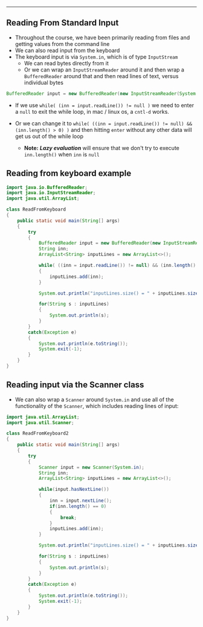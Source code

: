 -----------------------------
Reading From Standard Input
-----------------------------

- Throughout the course, we have been primarily reading from files and getting values from the command line
- We can also read input from the keyboard
- The keyboard input is via `System.in`, which is of type `InputStream`
	- We can read bytes directly from it
	- Or we can wrap an `InputStreamReader` around it and then wrap a `BufferedReader` around that and then read lines of text, versus individual bytes
``` java
BufferedReader input = new BufferedReader(new InputStreamReader(System.in));
```

- If we use `while( (inn = input.readLine()) != null )` we need to enter a
`null` to exit the while loop, in mac / linux os, a `cntl-d` works.

- Or we can change it to `while( ((inn = input.readLine()) != null) &&
(inn.length() > 0) )` and then hitting `enter` without any other data will
get us out of the while loop
	- **Note:** ***Lazy evaluation*** will ensure that we don't try to execute `inn.length()` when `inn`
is `null`

## Reading from keyboard example

``` java
import java.io.BufferedReader;
import java.io.InputStreamReader;
import java.util.ArrayList;

class ReadFromKeyboard
{
	public static void main(String[] args)
	{
		try 
		{
			BufferedReader input = new BufferedReader(new InputStreamReader(System.in));
			String inn;
			ArrayList<String> inputLines = new ArrayList<>();

			while( ((inn = input.readLine()) != null) && (inn.length() > 0) )
			{
				inputLines.add(inn);
			}

			System.out.println("inputLines.size() = " + inputLines.size());

			for(String s : inputLines)
			{
				System.out.println(s);
			}
		}
		catch(Exception e)
		{
			System.out.println(e.toString());
			System.exit(-1);
		}
	}
}
```

## Reading input via the Scanner class

- We can also wrap a `Scanner` around `System.in` and use all of the functionality of the `Scanner`, which includes reading lines of input:

``` java
import java.util.ArrayList;
import java.util.Scanner;

class ReadFromKeyboard2
{
	public static void main(String[] args)
	{
		try 
		{
			Scanner input = new Scanner(System.in);
			String inn;
			ArrayList<String> inputLines = new ArrayList<>();

			while(input.hasNextLine())
			{
				inn = input.nextLine();
				if(inn.length() == 0)
				{
					break;
				}
				inputLines.add(inn);
			}

			System.out.println("inputLines.size() = " + inputLines.size());

			for(String s : inputLines)
			{
				System.out.println(s);
			}
		}
		catch(Exception e)
		{
			System.out.println(e.toString());
			System.exit(-1);
		}
	}
}
```